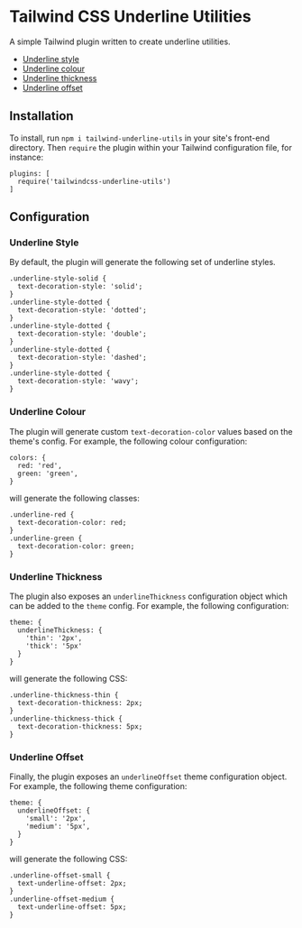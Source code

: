 # Tailwind CSS Underline Utilities
A simple Tailwind plugin written to create underline utilities.

- [Underline style](#underline-style)
- [Underline colour](#underline-colour)
- [Underline thickness](#underline-thickness)
- [Underline offset](#underline-offset)

## Installation
To install, run `npm i tailwind-underline-utils` in your site's front-end directory. Then `require` the plugin within your Tailwind configuration file, for instance:

```
plugins: [
  require('tailwindcss-underline-utils')
]
```
## Configuration

### Underline Style
By default, the plugin will generate the following set of underline styles.
```
.underline-style-solid {
  text-decoration-style: 'solid';
}
.underline-style-dotted {
  text-decoration-style: 'dotted';
}
.underline-style-dotted {
  text-decoration-style: 'double';
}
.underline-style-dotted {
  text-decoration-style: 'dashed';
}
.underline-style-dotted {
  text-decoration-style: 'wavy';
}
```

### Underline Colour
The plugin will generate custom `text-decoration-color` values based on the theme's config. For example, the following colour configuration:
```
colors: {
  red: 'red',
  green: 'green',
}
```
will generate the following classes:
```
.underline-red {
  text-decoration-color: red;
}
.underline-green {
  text-decoration-color: green;
}
```

### Underline Thickness
The plugin also exposes an `underlineThickness` configuration object which can be added to the `theme` config. For example, the following configuration:
```
theme: {
  underlineThickness: {
    'thin': '2px',
    'thick': '5px'
  }
}
```
will generate the following CSS:
```
.underline-thickness-thin {
  text-decoration-thickness: 2px;
}
.underline-thickness-thick {
  text-decoration-thickness: 5px;
}
```

### Underline Offset
Finally, the plugin exposes an `underlineOffset` theme configuration object. For example, the following theme configuration:
```
theme: {
  underlineOffset: {
    'small': '2px',
    'medium': '5px',
  }
}
```
will generate the following CSS:
```
.underline-offset-small {
  text-underline-offset: 2px;
}
.underline-offset-medium {
  text-underline-offset: 5px;
}
```
